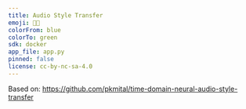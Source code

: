 ```yaml
---
title: Audio Style Transfer
emoji: 🦤🦩
colorFrom: blue
colorTo: green
sdk: docker
app_file: app.py
pinned: false
license: cc-by-nc-sa-4.0
---
```


Based on:
https://github.com/pkmital/time-domain-neural-audio-style-transfer
